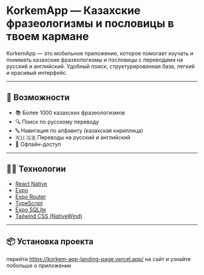 # KorkemApp — Казахские фразеологизмы и пословицы в твоем кармане

KorkemApp — это мобильное приложение, которое помогает изучать и понимать казахские фразеологизмы и пословицы с переводами на русский и английский. Удобный поиск, структурированная база, легкий и красивый интерфейс.

---

## 🚀 Возможности

- 📚 Более 1000 казахских фразеологизмов
- 🔍 Поиск по русскому переводу
- 🔤 Навигация по алфавиту (казахская кириллица)
- 🇷🇺 🇬🇧 Переводы на русский и английский
- 💾 Офлайн-доступ

---

## 🧑‍💻 Технологии

- [React Native](https://reactnative.dev/)
- [Expo](https://expo.dev/)
- [Expo Router](https://expo.github.io/router/)
- [TypeScript](https://www.typescriptlang.org/)
- [Expo SQLite](https://docs.expo.dev/versions/latest/sdk/sqlite/)
- [Tailwind CSS (NativeWind)](https://www.nativewind.dev/)

---

## 📦 Установка проекта

перейти https://korkem-app-landing-page.vercel.app/ на сайт и узнайте побольше о приложении